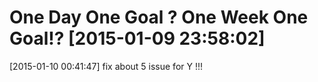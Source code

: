 # One Day One Goal ? One Week One Goal!? [2015-01-09 23:58:02]

[2015-01-10 00:41:47] fix about 5 issue for Y !!!
